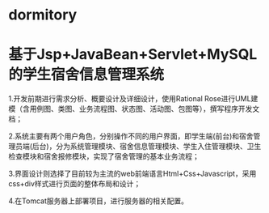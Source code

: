 # dormitory
# 基于Jsp+JavaBean+Servlet+MySQL的学生宿舍信息管理系统

1.开发前期进行需求分析、概要设计及详细设计，使用Rational Rose进行UML建模（含用例图、类图、业务流程图、状态图、活动图、包图等），撰写程序开发文档；

2.系统主要有两个用户角色，分别操作不同的用户界面，即学生端(前台)和宿舍管理员端(后台)，分为系统管理模块、宿舍信息管理模块、学生入住管理模块、卫生检查模块和宿舍报修模块，实现了宿舍管理的基本业务流程；

3.界面设计则选择了目前较为主流的web前端语言Html+Css+Javascript，采用css+div样式进行页面的整体布局和设计；

4.在Tomcat服务器上部署项目，进行服务器的相关配置。
